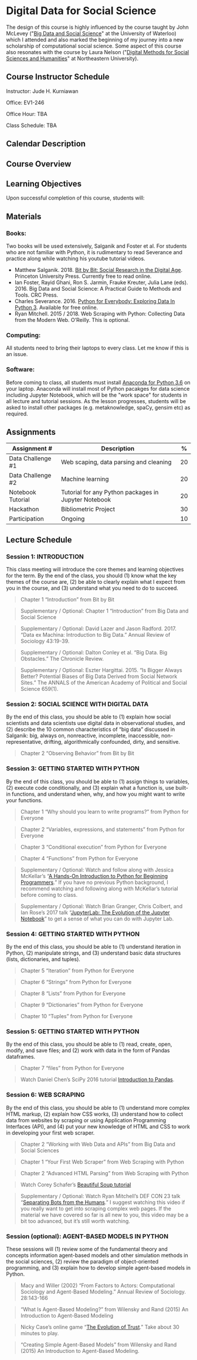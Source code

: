 # Digital Data for Social Science
The design of this course is highly influenced by the course taught by John McLevey ("[Big Data and Social Science](http://www.johnmclevey.com/440/)" at the University of Waterloo) which I attended and also marked the beginning of my journey into a new scholarship of computational social science. Some aspect of this course also resonates with the course by Laura Nelson ("[Digital Methods for Social Sciences and Humanities](http://www.lauraknelson.com/p/teaching.html)" at Northeastern University).

## Course Instructor Schedule
Instructor: Jude H. Kurniawan

Office: EV1-246

Office Hour: TBA

Class Schedule: TBA

## Calendar Description

## Course Overview


## Learning Objectives
Upon successful completion of this course, students will:

## Materials
### Books:
Two books will be used extensively, Salganik and Foster et al. For students who are not familiar with Python, it is rudimentary to read Severance and practice along while watching his youtube tutorial videos.
* Matthew Salganik. 2018. [Bit by Bit: Social Research in the Digital Age](http://www.bitbybitbook.com/en/1st-ed/preface/). Princeton University Press. Currently free to read online.
* Ian Foster, Rayid Ghani, Ron S. Jarmin, Frauke Kreuter, Julia Lane (eds). 2016. Big Data and Social Science: A Practical Guide to Methods and Tools. CRC Press.
* Charles Severance. 2016. [Python for Everybody: Exploring Data In Python 3](https://www.py4e.com/book.php). Available for free online.
* Ryan Mitchell. 2015 / 2018. Web Scraping with Python: Collecting Data from the Modern Web. O’Reilly. This is optional.

### Computing:
All students need to bring their laptops to every class. Let me know if this is an issue.
### Software:
Before coming to class, all students must install [Anaconda for Python 3.6](https://www.anaconda.com/download/) on your laptop. Anaconda will install most of Python pacakges for data science including Jupyter Notebook, which will be the "work space" for students in all lecture and tutorial sessions. As the lesson progresses, students will be asked to install other packages (e.g. metaknowledge, spaCy, gensim etc) as required.

## Assignments

|Assignment #|Description|%|
|---|---|---|
|Data Challenge #1|Web scaping, data parsing and cleaning|20|
|Data Challenge #2|Machine learning|20|
|Notebook Tutorial|Tutorial for any Python packages in Jupyter Notebook|20
|Hackathon| Bibliometric Project|30|
|Participation|Ongoing|10|

## Lecture Schedule
### Session 1: INTRODUCTION
This class meeting will introduce the core themes and learning objectives for the term. By the end of the class, you should (1) know what the key themes of the course are, (2) be able to clearly explain what I expect from you in the course, and (3) understand what you need to do to succeed. 
>Chapter 1 “Introduction” from Bit by Bit

>Supplementary / Optional: Chapter 1 “Introduction” from Big Data and Social Science

>Supplementary / Optional: David Lazer and Jason Radford. 2017. “Data ex Machina: Introduction to Big Data.” Annual Review of Sociology 43:19-39.

>Supplementary / Optional: Dalton Conley et al. “Big Data. Big Obstacles.” The Chronicle Review.

>Supplementary / Optional: Eszter Hargittai. 2015. “Is Bigger Always Better? Potential Biases of Big Data Derived from Social Network Sites.” The ANNALS of the American Academy of Political and Social Science 659(1).

### Session 2: SOCIAL SCIENCE WITH DIGITAL DATA
By the end of this class, you should be able to (1) explain how social scientists and data scientists use digital data in observational studies, and (2) describe the 10 common characteristics of “big data” discussed in Salganik: big, always on, nonreactive, incomplete, inaccessible, non-representative, drifting, algorithmically confounded, dirty, and sensitive.
>Chapter 2 “Observing Behavior” from Bit by Bit

### Session 3: GETTING STARTED WITH PYTHON
By the end of this class, you should be able to (1) assign things to variables, (2) execute code conditionally, and (3) explain what a function is, use built-in functions, and understand when, why, and how you might want to write your functions.
>Chapter 1 “Why should you learn to write programs?” from Python for Everyone

>Chapter 2 “Variables, expressions, and statements” from Python for Everyone

>Chapter 3 “Conditional execution” from Python for Everyone

>Chapter 4 “Functions” from Python for Everyone

>Supplementary / Optional: Watch and follow along with Jessica McKellar’s “[A Hands-On Introduction to Python for Beginning Programmers](https://www.youtube.com/watch?v=rkx5_MRAV3A).” If you have no previous Python background, I recommend watching and following along with McKellar’s tutorial before coming to class.

>Supplementary / Optional: Watch Brian Granger, Chris Colbert, and Ian Rose’s 2017 talk “[JupyterLab: The Evolution of the Jupyter Notebook](https://www.youtube.com/watch?v=w7jq4XgwLJQ)” to get a sense of what you can do with Jupyter Lab.

### Session 4: GETTING STARTED WITH PYTHON
By the end of this class, you should be able to (1) understand iteration in Python, (2) manipulate strings, and (3) understand basic data structures (lists, dictionaries, and tuples).
>Chapter 5 “Iteration” from Python for Everyone

>Chapter 6 “Strings” from Python for Everyone

>Chapter 8 “Lists” from Python for Everyone

>Chapter 9 “Dictionaries” from Python for Everyone

>Chapter 10 “Tuples” from Python for Everyone

### Session 5: GETTING STARTED WITH PYTHON
By the end of this class, you should be able to (1) read, create, open, modify, and save files; and (2) work with data in the form of Pandas dataframes.
>Chapter 7 “files” from Python for Everyone

>Watch Daniel Chen’s SciPy 2016 tutorial [Introduction to Pandas](https://www.youtube.com/watch?v=dye7rDktJ2E).

### Session 6: WEB SCRAPING
By the end of this class, you should be able to (1) understand more complex HTML markup, (2) explain how CSS works, (3) understand how to collect data from websites by scraping or using Application Programming Interfaces (API), and (4) put your new knowledge of HTML and CSS to work in developing your first web scraper.
>Chapter 2 “Working with Web Data and APIs” from Big Data and Social Sciences

>Chapter 1 “Your First Web Scraper” from Web Scraping with Python

>Chapter 2 “Advanced HTML Parsing” from Web Scraping with Python

>Watch Corey Schafer’s [Beautiful Soup tutorial](https://www.youtube.com/watch?v=ng2o98k983k)

>Supplementary / Optional: Watch Ryan Mitchell’s DEF CON 23 talk “[Separating Bots from the Humans](https://www.youtube.com/watch?v=PADKIdSPOsc).” I suggest watching this video if you really want to get into scraping complex web pages. If the material we have covered so far is all new to you, this video may be a bit too advanced, but it’s still worth watching.

### Session (optional): AGENT-BASED MODELS IN PYTHON
These sessions will (1) review some of the fundamental theory and concepts information agent-based models and other simulation methods in the social sciences, (2) review the paradigm of object-oriented programming, and (3) explain how to develop simple agent-based models in Python.
>Macy and Willer (2002) “From Factors to Actors: Computational Sociology and Agent-Based Modeling.” Annual Review of Sociology. 28:143-166

>“What Is Agent-Based Modeling?” from Wilensky and Rand (2015) An Introduction to Agent-Based Modeling

>Nicky Case’s online game “[The Evolution of Trust](http://ncase.me/trust//).” Take about 30 minutes to play.

>“Creating Simple Agent-Based Models” from Wilensky and Rand (2015) An Introduction to Agent-Based Modeling.

